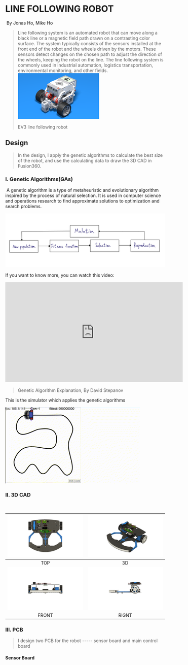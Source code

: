 # LINE FOLLOWING ROBOT

​																																																																						By Jonas Ho, Mike Ho

>  Line following system is an automated robot that can move along a black line or a magnetic field path drawn on a contrasting color surface. The system typically consists of the sensors installed at the front end of the robot and the wheels driven by the motors. These sensors detect changes on the chosen path to adjust the direction of the wheels, keeping the robot on the line. The line following system is commonly used in industrial automation, logistics transportation, environmental monitoring, and other fields.                                                                                                                                                                                                                                                    <img src=".\assets\fd55051c9122125f7617d4b29b5280481061b3eeLEGO-Mindstorms-EV3-Sterling-Lego-Submarine-Robot-Fllcasts-1678001916404-2.png" alt="fd55051c9122125f7617d4b29b5280481061b3eeLEGO-Mindstorms-EV3-Sterling-Lego-Submarine-Robot-Fllcasts" style="zoom:25%;" /> 
>
> EV3 line following robot

## Design

> In the design, I apply the genetic algorithms to calculate the best size of the robot, and use the calculating data to draw the 3D CAD in Fusion360.

###  I. Genetic Algorithms(GAs)

​	A genetic algorithm is a type of metaheuristic and evolutionary algorithm inspired by the process of natural selection. It is used in computer science and operations research to find approximate solutions to optimization and search problems.

  ![](.\assets\geneAlg.jpg)

If you want to know more, you can watch this video:

<iframe width="560" height="315" src="https://youtube.com/embed/cxweR4i0ejA" title="YouTube video player" frameborder="0" allow="accelerometer; autoplay; clipboard-write; encrypted-media; gyroscope; picture-in-picture" allowfullscreen></iframe>

> Genetic Algorithm Explanation, By David Stepanov

This is the simulator which applies the genetic algorithms

<img src=".\assets\geneticAlgGif.gif"  />  

###  II. 3D CAD

​	

| <img src=".\assets\top2.png" alt="top2" style="zoom: 33%;" /> | <img src=".\assets\home2.png" alt="home2" style="zoom:33%;" /> |
| :----------------------------------------------------------: | :----------------------------------------------------------: |
|                             TOP                              |                              3D                              |
| <img src=".\assets\front2.png" alt="front2" style="zoom: 33%;" /> | <img src=".\assets\right2.png" alt="right2" style="zoom: 33%;" /> |
|                            FRONT                             |                            RIGNT                             |

### III. PCB

> I design two PCB for the robot ----- sensor board and main control board

#### Sensor Board

